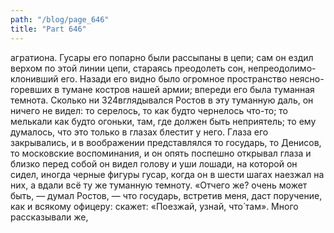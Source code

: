 ```yaml
---
path: "/blog/page_646"
title: "Part 646"
---
```


агратиона. Гусары его попарно были рассыпаны в цепи; сам он ездил верхом по этой линии цепи, стараясь преодолеть сон, непреодолимо-клонивший его. Назади его видно было огромное пространство неясно-горевших в тумане костров нашей армии; впереди его была туманная темнота. Сколько ни 324вглядывался Ростов в эту туманную даль, он ничего не видел: то серелось, то как будто чернелось что-то; то мелькали как будто огоньки, там, где должен быть неприятель; то ему думалось, что это только в глазах блестит у него. Глаза его закрывались, и в воображении представлялся то государь, то Денисов, то московские воспоминания, и он опять поспешно открывал глаза и близко перед собой он видел голову и уши лошади, на которой он сидел, иногда черные фигуры гусар, когда он в шести шагах наезжал на них, а вдали всё ту же туманную темноту. «Отчего же? очень может быть, — думал Ростов, — что государь, встретив меня, даст поручение, как и всякому офицеру: скажет: «Поезжай, узнай, что́ там». Много рассказывали же,
